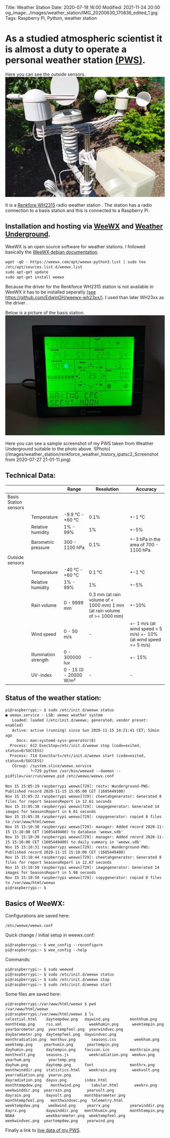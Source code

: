 Title: Weather Station
Date: 2020-07-18 16:00
Modified: 2021-11-24 20:00
og_image:../images/weather_station/IMG_20200630_170836_edited_1.jpg
Tags: Raspberry Pi, Python, weather station

# As a studied atmospheric scientist it is almost a duty to operate a personal weather station [(PWS)](https://www.wunderground.com/dashboard/pws/IPATSC2/).

Here you can see the outside sensors.
![Photo](/images/weather_station/IMG_20200705_154307_resize.jpg)

It is a [Renkfore WH2315](https://www.amazon.de/Renkforce-WH2315-Funk-WETTERSTATION/dp/B01N4DK6TG#ace-g6772571139) radio weather station .
The station has a radio connection to a basis station and this is connected to a Raspberry Pi.



## Installation and hosting via [WeeWX](http://www.weewx.com/) and [Weather Underground](https://www.wunderground.com/). 
WeeWX is an open source software for weather stations.
I followed basically the [WeeWX debian documentation](http://weewx.com/docs/debian.htm). 
```
wget -qO - https://weewx.com/apt/weewx-python3.list | sudo tee /etc/apt/sources.list.d/weewx.list
sudo apt-get update
sudo apt-get install weewx
```

Because the driver for the Renkforce WH2315 station is not available in WeeWX it has to be installed seperatly [(see https://github.com/EdwinGH/weewx-wh23xx/)](https://github.com/EdwinGH/weewx-wh23xx/).
I used than later WH23xx as the driver .



Below is a picture of the basis station.
![Photo](/images/weather_station/IMG_20200726_172233_resize.jpg)

Here you can see a sample screenshot of my PWS taken from Weather Underground suitable to the photo above. 
![Photo](/images/weather_station/renkforce_weather_history_ipatsc2_Screenshot from 2020-07-27 21-01-11.png)

## Technical Data:
|                       |                       | Range                  | Resolution                                                                 | Accuracy                                                          |
|-----------------------|-----------------------|------------------------|----------------------------------------------------------------------------|-------------------------------------------------------------------|
| Basis Station sensors |                       |                        |                                                                            |                                                                   |
|                       | Temperature           | -9.9 °C - +60 °C       | 0.1%                                                                       | +-1 °C                                                            |
|                       | Relative humidity     | 1% - 99%               | 1%                                                                         | +-5%                                                              |
|                       | Barometric pressure   | 300 - 1100 hPa         | 0.1%                                                                       | +-3 hPa in the area of 700 - 1100 hPa                             |
| Outside sensors       |                       |                        |                                                                            |                                                                   |
|                       | Temperature           | -40 °C - +60 °C        | 0.1 °C                                                                     | +-1 °C                                                            |
|                       | Relative humidity     | 1% - 99%               | 1%                                                                         | +-5%                                                              |
|                       | Rain volume           | 0 - 9999 mm            | 0.3 mm (at rain volume of < 1000 mm) 1 mm (at rain volume of >= 1000 mm)   | +-10%                                                             |
|                       | Wind speed            | 0 - 50 m/s             | -                                                                          | +- 1 m/s  (at wind speed < 5 m/s) +- 10% (at wind speed >= 5 m/s) |
|                       | Illumination strength | 0 - 300000 lux         | -                                                                          | +- 15%                                                            |
|                       | UV-index              | 0 - 15 (0 - 20000 W/m² | -                                                                          | -                                                                 |


## Status of the weather station:
```
pi@raspberrypi:~ $ sudo /etc/init.d/weewx status 
● weewx.service - LSB: weewx weather system
   Loaded: loaded (/etc/init.d/weewx; generated; vendor preset: enabled)
   Active: active (running) since Sun 2020-11-15 14:21:41 CET; 52min ago
     Docs: man:systemd-sysv-generator(8)
  Process: 612 ExecStop=/etc/init.d/weewx stop (code=exited, status=0/SUCCESS)
  Process: 714 ExecStart=/etc/init.d/weewx start (code=exited, status=0/SUCCESS)
   CGroup: /system.slice/weewx.service
           └─729 python /usr/bin/weewxd --daemon --pidfile=/var/run/weewx.pid /etc/weewx/weewx.conf

Nov 15 15:05:19 raspberrypi weewx[729]: restx: Wunderground-PWS: Published record 2020-11-15 15:05:00 CET (1605449100)
Nov 15 15:05:32 raspberrypi weewx[729]: cheetahgenerator: Generated 8 files for report SeasonsReport in 12.61 seconds
Nov 15 15:05:38 raspberrypi weewx[729]: imagegenerator: Generated 14 images for SeasonsReport in 6.01 seconds
Nov 15 15:05:38 raspberrypi weewx[729]: copygenerator: copied 0 files to /var/www/html/weewx
Nov 15 15:10:30 raspberrypi weewx[729]: manager: Added record 2020-11-15 15:10:00 CET (1605449400) to database 'weewx.sdb'
Nov 15 15:10:30 raspberrypi weewx[729]: manager: Added record 2020-11-15 15:10:00 CET (1605449400) to daily summary in 'weewx.sdb'
Nov 15 15:10:31 raspberrypi weewx[729]: restx: Wunderground-PWS: Published record 2020-11-15 15:10:00 CET (1605449400)
Nov 15 15:10:44 raspberrypi weewx[729]: cheetahgenerator: Generated 8 files for report SeasonsReport in 12.67 seconds
Nov 15 15:10:50 raspberrypi weewx[729]: imagegenerator: Generated 14 images for SeasonsReport in 5.98 seconds
Nov 15 15:10:50 raspberrypi weewx[729]: copygenerator: copied 0 files to /var/www/html/weewx
pi@raspberrypi:~ $ 
```

## Basics of WeeWX:
Configurations are saved here:
```
/etc/weewx/weewx.conf
```
Quick change / initial setup in weewx.conf:
```
pi@raspberrypi:~ $ wee_config --reconfigure
pi@raspberrypi:~ $ wee_config --help
```


Commands:
```
pi@raspberrypi:~ $ sudo weewxd
pi@raspberrypi:~ $ sudo /etc/init.d/weewx status
pi@raspberrypi:~ $ sudo /etc/init.d/weewx stop
pi@raspberrypi:~ $ sudo /etc/init.d/weewx start
```



Some files are saved here:
```
pi@raspberrypi:/var/www/html/weewx $ pwd
/var/www/html/weewx
pi@raspberrypi:/var/www/html/weewx $ ls
celestial.html    daytempdew.png   daywind.png         monthhum.png        monthtemp.png     rss.xml            weekhumin.png      weektempin.png   yearbarometer.png  yeartempfeel.png  yearwindvec.png
daybarometer.png  daytempfeel.png  daywindvec.png      monthradiation.png  monthuv.png       seasons.css        weekhum.png        weektemp.png     yearhumin.png      yeartempin.png
dayhumin.png      daytempin.png    favicon.ico         monthrain.png       monthvolt.png     seasons.js         weekradiation.png  weekuv.png       yearhum.png        yeartemp.png
dayhum.png        daytemp.png      font                monthrx.png         monthwinddir.png  statistics.html    weekrain.png       weekvolt.png     yearradiation.png  yearuv.png
dayradiation.png  dayuv.png        index.html          monthtempdew.png    monthwind.png     tabular.html       weekrx.png         weekwinddir.png  yearrain.png       yearvolt.png
dayrain.png       dayvolt.png      monthbarometer.png  monthtempfeel.png   monthwindvec.png  telemetry.html     weektempdew.png    weekwind.png     yearrx.png         yearwinddir.png
dayrx.png         daywinddir.png   monthhumin.png      monthtempin.png     NOAA              weekbarometer.png  weektempfeel.png   weekwindvec.png  yeartempdew.png    yearwind.png
```

Finally a link to [live data of my PWS](https://www.wunderground.com/dashboard/pws/IPATSC2/).